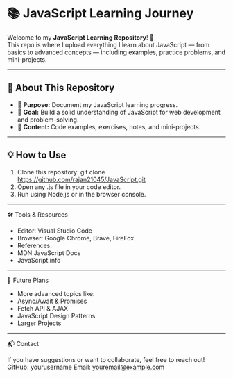# 📚 JavaScript Learning Journey

Welcome to my **JavaScript Learning Repository**! 🚀  
This repo is where I upload everything I learn about JavaScript — from basics to advanced concepts — including examples, practice problems, and mini-projects.

---

## 📌 About This Repository
- 📝 **Purpose:** Document my JavaScript learning progress.
- 🎯 **Goal:** Build a solid understanding of JavaScript for web development and problem-solving.
- 📂 **Content:** Code examples, exercises, notes, and mini-projects.

---

## 💡 How to Use
1.	Clone this repository:
    git clone https://github.com/rajan21045/JavaScript.git
2.	Open any .js file in your code editor.
3.	Run using Node.js or in the browser console.

---

🛠 Tools & Resources
- Editor: Visual Studio Code
- Browser: Google Chrome, Brave, FireFox
- References:
- MDN JavaScript Docs
- JavaScript.info

---

🚀 Future Plans
- More advanced topics like:
- Async/Await & Promises
- Fetch API & AJAX
- JavaScript Design Patterns
- Larger Projects

---

📬 Contact

If you have suggestions or want to collaborate, feel free to reach out!
GitHub: yourusername
Email: youremail@example.com





